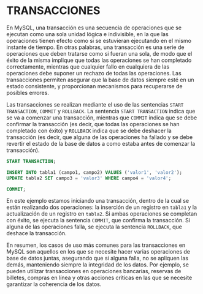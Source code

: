 # TRANSACCIONES

En MySQL, una transacción es una secuencia de operaciones que se ejecutan como una sola unidad lógica e indivisible, en la que las operaciones tienen efecto como si se estuvieran ejecutando en el mismo instante de tiempo. En otras palabras, una transacción es una serie de operaciones que deben tratarse como si fueran una sola, de modo que el éxito de la misma implique que todas las operaciones se han completado correctamente, mientras que cualquier fallo en cualquiera de las operaciones debe suponer un rechazo de todas las operaciones. Las transacciones permiten asegurar que la base de datos siempre esté en un estado consistente, y proporcionan mecanismos para recuperarse de posibles errores.

Las transacciones se realizan mediante el uso de las sentencias `START TRANSACTION`, `COMMIT` y `ROLLBACK`. La sentencia `START TRANSACTION` indica que se va a comenzar una transacción, mientras que `COMMIT` indica que se debe confirmar la transacción (es decir, que todas las operaciones se han completado con éxito) y `ROLLBACK` indica que se debe deshacer la transacción (es decir, que alguna de las operaciones ha fallado y se debe revertir el estado de la base de datos a como estaba antes de comenzar la transacción).

```sql
START TRANSACTION;

INSERT INTO tabla1 (campo1, campo2) VALUES ('valor1', 'valor2');
UPDATE tabla2 SET campo3 = 'valor3' WHERE campo4 = 'valor4';

COMMIT;
```

En este ejemplo estamos iniciando una transacción, dentro de la cual se están realizando dos operaciones: la inserción de un registro en `tabla1` y la actualización de un registro en `tabla2`. Si ambas operaciones se completan con éxito, se ejecuta la sentencia `COMMIT`, que confirma la transacción. Si alguna de las operaciones falla, se ejecuta la sentencia `ROLLBACK`, que deshace la transacción.

En resumen, los casos de uso más comunes para las transacciones en MySQL son aquellos en los que se necesite hacer varias operaciones de base de datos juntas, asegurando que si alguna falla, no se apliquen las demás, manteniendo siempre la integridad de los datos. Por ejemplo, se pueden utilizar transacciones en operaciones bancarias, reservas de billetes, compras en línea y otras acciones críticas en las que se necesite garantizar la coherencia de los datos.